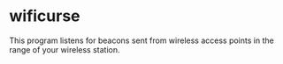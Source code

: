 # wificurse
This program listens for beacons sent from wireless access points in the range of your wireless station.
